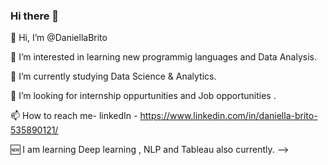 ### Hi there 👋

👋 Hi, I’m @DaniellaBrito

👀 I’m interested in learning new programmig languages and Data Analysis.

🌱 I’m currently studying Data Science & Analytics.

💞️ I’m looking for internship oppurtunities and Job opportunities .

📫 How to reach me- linkedIn - https://www.linkedin.com/in/daniella-brito-535890121/

🆕 I am learning Deep learning , NLP and Tableau also currently.
-->

